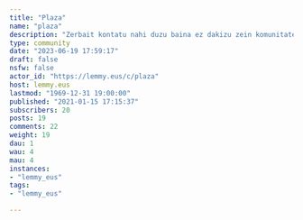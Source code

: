 ```yaml
---
title: "Plaza" 
name: "plaza"
description: "Zerbait kontatu nahi duzu baina ez dakizu zein komunitateetan sartu dezakezun ez daukalako lotura zuzenik beste horien gai nagusiekin? Bada, hauxe da zure lekua edozer gauza kontatu nahi duen edozeinentzako plaza irekia, zabala, librea..."
type: community
date: "2023-06-19 17:59:17"
draft: false
nsfw: false
actor_id: "https://lemmy.eus/c/plaza"
host: lemmy.eus
lastmod: "1969-12-31 19:00:00"
published: "2021-01-15 17:15:37"
subscribers: 20
posts: 19
comments: 22
weight: 19
dau: 1
wau: 4
mau: 4
instances:
- "lemmy_eus"
tags: 
- "lemmy_eus"

---
```

